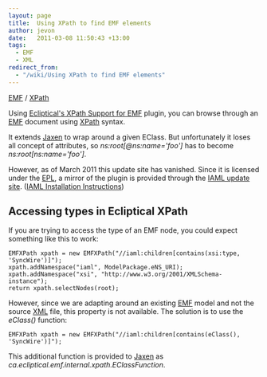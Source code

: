 ```yaml
---
layout: page
title:  Using XPath to find EMF elements
author: jevon
date:   2011-03-08 11:50:43 +13:00
tags:
  - EMF
  - XML
redirect_from:
  - "/wiki/Using XPath to find EMF elements"
---
```


[EMF](EMF.md) / [XPath](XPath.md)

Using <a href="http://www.eclipticalsoftware.com/emf/xpath/">Ecliptical's XPath Support for EMF</a> plugin, you can browse through an [EMF](EMF.md) document using [XPath](XPath.md) syntax.

It extends [Jaxen](jaxen.md) to wrap around a given EClass. But unfortunately it loses all concept of attributes, so _ns:root[@ns:name='foo']_ has to become _ns:root[ns:name='foo']_.

However, as of March 2011 this update site has vanished. Since it is licensed under the [EPL](epl.md), a mirror of the plugin is provided through the <a href="http://iaml.googlecode.com/svn/trunk/org.openiaml.update/">IAML update site</a>. (<a href="http://code.google.com/p/iaml/wiki/Installation">IAML Installation Instructions</a>)

## Accessing types in Ecliptical XPath
If you are trying to access the type of an EMF node, you could expect something like this to work:

```
EMFXPath xpath = new EMFXPath("//iaml:children[contains(xsi:type, 'SyncWire')]");
xpath.addNamespace("iaml", ModelPackage.eNS_URI);
xpath.addNamespace("xsi", "http://www.w3.org/2001/XMLSchema-instance");
return xpath.selectNodes(root);
```

However, since we are adapting around an existing [EMF](EMF.md) model and not the source [XML](XML.md) file, this property is not available. The solution is to use the _eClass()_ function:

`EMFXPath xpath = new EMFXPath("//iaml:children[contains(eClass(), 'SyncWire')]");`

This additional function is provided to [Jaxen](jaxen.md) as _ca.ecliptical.emf.internal.xpath.EClassFunction_.
